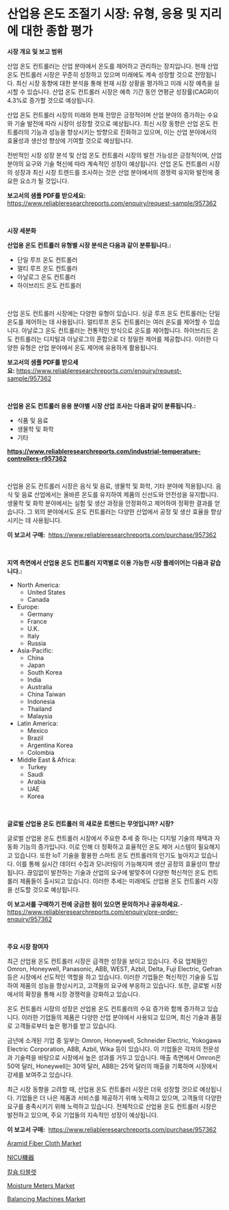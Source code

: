 <p><h1>산업용 온도 조절기 시장: 유형, 응용 및 지리에 대한 종합 평가</h1></p><p><strong>시장 개요 및 보고 범위</strong></p>
<p><p>산업 온도 컨트롤러는 산업 분야에서 온도를 제어하고 관리하는 장치입니다. 현재 산업 온도 컨트롤러 시장은 꾸준히 성장하고 있으며 미래에도 계속 성장할 것으로 전망됩니다. 최신 시장 동향에 대한 분석을 통해 현재 시장 상황을 평가하고 미래 시장 예측을 실시할 수 있습니다. 산업 온도 컨트롤러 시장은 예측 기간 동안 연평균 성장률(CAGR)이 4.3%로 증가할 것으로 예상됩니다.</p><p>산업 온도 컨트롤러 시장의 미래와 현재 전망은 긍정적이며 산업 분야의 증가하는 수요와 기술 발전에 따라 시장이 성장할 것으로 예상됩니다. 최신 시장 동향은 산업 온도 컨트롤러의 기능과 성능을 향상시키는 방향으로 진화하고 있으며, 이는 산업 분야에서의 효율성과 생산성 향상에 기여할 것으로 예상됩니다.</p><p>전반적인 시장 성장 분석 및 산업 온도 컨트롤러 시장의 발전 가능성은 긍정적이며, 산업 분야의 요구와 기술 혁신에 따라 계속적인 성장이 예상됩니다. 산업 온도 컨트롤러 시장의 성장과 최신 시장 트렌드를 조사하는 것은 산업 분야에서의 경쟁력 유지와 발전에 중요한 요소가 될 것입니다.</p></p>
<p><strong>보고서의 샘플 PDF를 받으세요:</strong> <a href="https://www.reliableresearchreports.com/enquiry/request-sample/957362">https://www.reliableresearchreports.com/enquiry/request-sample/957362</a></p>
<p>&nbsp;</p>
<p><strong>시장 세분화</strong></p>
<p><strong>산업용 온도 컨트롤러 유형별 시장 분석은 다음과 같이 분류됩니다.:</strong></p>
<p><ul><li>단일 루프 온도 컨트롤러</li><li>멀티 루프 온도 컨트롤러</li><li>아날로그 온도 컨트롤러</li><li>하이브리드 온도 컨트롤러</li></ul></p>
<p>&nbsp;</p>
<p><p>산업 온도 컨트롤러 시장에는 다양한 유형이 있습니다. 싱글 루프 온도 컨트롤러는 단일 온도를 제어하는 데 사용됩니다. 멀티루프 온도 컨트롤러는 여러 온도를 제어할 수 있습니다. 아날로그 온도 컨트롤러는 전통적인 방식으로 온도를 제어합니다. 하이브리드 온도 컨트롤러는 디지털과 아날로그의 혼합으로 더 정밀한 제어를 제공합니다. 이러한 다양한 유형은 산업 분야에서 온도 제어에 유용하게 활용됩니다.</p></p>
<p><strong>보고서의 샘플 PDF를 받으세요:</strong>&nbsp;<a href="https://www.reliableresearchreports.com/enquiry/request-sample/957362">https://www.reliableresearchreports.com/enquiry/request-sample/957362</a></p>
<p>&nbsp;</p>
<p><strong> 산업용 온도 컨트롤러 응용 분야별 시장 산업 조사는 다음과 같이 분류됩니다.:</strong></p>
<p><ul><li>식품 및 음료</li><li>생물학 및 화학</li><li>기타</li></ul></p>
<p><strong><a href="https://www.reliableresearchreports.com/industrial-temperature-controllers-r957362">https://www.reliableresearchreports.com/industrial-temperature-controllers-r957362</a></strong></p>
<p>&nbsp;</p>
<p><p>산업용 온도 컨트롤러 시장은 음식 및 음료, 생물학 및 화학, 기타 분야에 적용됩니다. 음식 및 음료 산업에서는 올바른 온도를 유지하여 제품의 신선도와 안전성을 유지합니다. 생물학 및 화학 분야에서는 실험 및 생산 과정을 안정화하고 제어하여 정확한 결과를 얻습니다. 그 외의 분야에서도 온도 컨트롤러는 다양한 산업에서 공정 및 생산 효율을 향상시키는 데 사용됩니다.</p></p>
<p><strong>이 보고서 구매:</strong>&nbsp; <a href="https://www.reliableresearchreports.com/purchase/957362">https://www.reliableresearchreports.com/purchase/957362</a></p>
<p>&nbsp;</p>
<p><strong>지역 측면에서 산업용 온도 컨트롤러 지역별로 이용 가능한 시장 플레이어는 다음과 같습니다.:</strong></p>
<p><ul>
    <li>
        North America:
        <ul>
            <li>United States</li>
            <li>Canada</li>
        </ul>
    </li>
    <li>
        Europe:
        <ul>
            <li>Germany</li>
            <li>France</li>
            <li>U.K.</li>
            <li>Italy</li>
            <li>Russia</li>
        </ul>
    </li>
    <li>
        Asia-Pacific:
        <ul>
            <li>China</li>
            <li>Japan</li>
            <li>South Korea</li>
            <li>India</li>
            <li>Australia</li>
            <li>China Taiwan</li>
            <li>Indonesia</li>
            <li>Thailand</li>
            <li>Malaysia</li>
        </ul>
    </li>
    <li>
        Latin America:
        <ul>
            <li>Mexico</li>
            <li>Brazil</li>
            <li>Argentina Korea</li>
            <li>Colombia</li>
        </ul>
    </li>
    <li>
        Middle East & Africa:
        <ul>
            <li>Turkey</li>
            <li>Saudi</li>
            <li>Arabia</li>
            <li>UAE</li>
            <li>Korea</li>
        </ul>
    </li>
    </ul></p>
<p>&nbsp;</p>
<p><strong>글로벌 산업용 온도 컨트롤러 의 새로운 트렌드는 무엇입니까? 시장?</strong></p>
<p><p>글로벌 산업용 온도 컨트롤러 시장에서 주요한 추세 중 하나는 디지털 기술의 채택과 자동화 기능의 증가입니다. 이로 인해 더 정확하고 효율적인 온도 제어 시스템이 필요해지고 있습니다. 또한 IoT 기술을 활용한 스마트 온도 컨트롤러의 인기도 높아지고 있습니다. 이를 통해 실시간 데이터 수집과 모니터링이 가능해지며 생산 공정의 효율성이 향상됩니다. 끊임없이 발전하는 기술과 산업의 요구에 발맞추어 다양한 혁신적인 온도 컨트롤러 제품들이 출시되고 있습니다. 이러한 추세는 미래에도 산업용 온도 컨트롤러 시장을 선도할 것으로 예상됩니다.</p></p>
<p><strong>이 보고서를 구매하기 전에 궁금한 점이 있으면 문의하거나 공유하세요.</strong>- <a href="https://www.reliableresearchreports.com/enquiry/pre-order-enquiry/957362">https://www.reliableresearchreports.com/enquiry/pre-order-enquiry/957362</a></p>
<p>&nbsp;</p>
<p><strong>주요 시장 참여자</strong></p>
<p><p>최근 산업용 온도 컨트롤러 시장은 급격한 성장을 보이고 있습니다. 주요 업체들인 Omron, Honeywell, Panasonic, ABB, WEST, Azbil, Delta, Fuji Electric, Gefran 등은 시장에서 선도적인 역할을 하고 있습니다. 이러한 기업들은 혁신적인 기술을 도입하여 제품의 성능을 향상시키고, 고객들의 요구에 부응하고 있습니다. 또한, 글로벌 시장에서의 확장을 통해 시장 경쟁력을 강화하고 있습니다.</p><p>온도 컨트롤러 시장의 성장은 산업용 온도 컨트롤러의 수요 증가와 함께 증가하고 있습니다. 이러한 기업들의 제품은 다양한 산업 분야에서 사용되고 있으며, 최신 기술과 품질로 고객들로부터 높은 평가를 받고 있습니다.</p><p>금년에 소개된 기업 중 일부는 Omron, Honeywell, Schneider Electric, Yokogawa Electric Corporation, ABB, Azbil, Wika 등이 있습니다. 이 기업들은 각자의 전문성과 기술력을 바탕으로 시장에서 높은 성과를 거두고 있습니다. 매출 측면에서 Omron은 50억 달러, Honeywell는 30억 달러, ABB는 25억 달러의 매출을 기록하며 시장에서 강세를 보여주고 있습니다.</p><p>최근 시장 동향을 고려할 때, 산업용 온도 컨트롤러 시장은 더욱 성장할 것으로 예상됩니다. 기업들은 더 나은 제품과 서비스를 제공하기 위해 노력하고 있으며, 고객들의 다양한 요구를 충족시키기 위해 노력하고 있습니다. 전체적으로 산업용 온도 컨트롤러 시장은 발전하고 있으며, 주요 기업들의 지속적인 성장이 예상됩니다.</p></p>
<p><strong>이 보고서 구매:</strong>&nbsp;&nbsp;<a href="https://www.reliableresearchreports.com/purchase/957362">https://www.reliableresearchreports.com/purchase/957362</a></p>
<p><p><a href="https://issuu.com/reportprime-2/docs/aramid-fiber-cloth-market-size-2030.pptx">Aramid Fiber Cloth Market</a></p><p><a href="https://medium.com/@deontestanton2023/nicu%E6%A9%9F%E5%99%A8%E5%B8%82%E5%A0%B4-%E5%B8%82%E5%A0%B4%E3%82%B7%E3%82%A7%E3%82%A2-%E5%B8%82%E5%A0%B4%E3%83%88%E3%83%AC%E3%83%B3%E3%83%89-%E3%81%8A%E3%82%88%E3%81%B3%E5%B0%86%E6%9D%A5%E3%81%AE%E6%88%90%E9%95%B7%E3%82%92%E6%8E%A2%E3%82%8B-8f01b3e93b91">NICU機器</a></p><p><a href="https://github.com/bunxhcci35271755/Market-Research-Report-List-1/blob/main/513306228963.md">칼슘 타블렛</a></p><p><a href="https://github.com/Chiragrp22/Market-Research-Report-List-4/blob/main/moisture-meters-market.md">Moisture Meters Market</a></p><p><a href="https://github.com/derrinmiltonellis35gcl/Market-Research-Report-List-2/blob/main/balancing-machines-market.md">Balancing Machines Market</a></p></p>